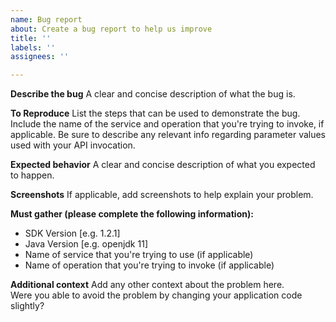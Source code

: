 ```yaml
---
name: Bug report
about: Create a bug report to help us improve
title: ''
labels: ''
assignees: ''

---
```


**Describe the bug**
A clear and concise description of what the bug is.

**To Reproduce**
List the steps that can be used to demonstrate the bug.  Include the name of the service and operation that you're trying to invoke, if applicable.  Be sure to describe any relevant info regarding parameter values used with your API invocation.

**Expected behavior**
A clear and concise description of what you expected to happen.

**Screenshots**
If applicable, add screenshots to help explain your problem.

**Must gather (please complete the following information):**
 - SDK Version [e.g. 1.2.1]
 - Java Version [e.g. openjdk 11]
 - Name of service that you're trying to use (if applicable)
 - Name of operation that you're trying to invoke (if applicable)

**Additional context**
Add any other context about the problem here.  
Were you able to avoid the problem by changing your application code slightly?
